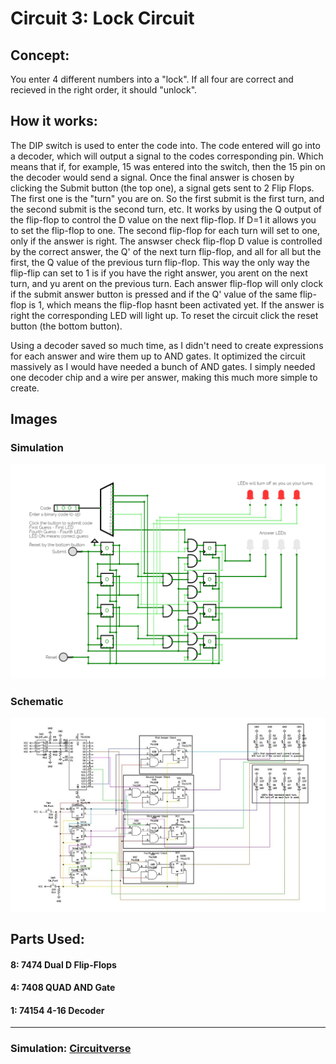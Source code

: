 # Circuit 3: Lock Circuit 
## Concept:
You enter 4 different numbers into a "lock". If all four are correct and recieved in the right order, it should "unlock". 
## How it works:
The DIP switch is used to enter the code into. The code entered will go into a decoder, which will output a signal to the codes corresponding pin. Which means that if, for example, 15 was entered into the switch, then the 15 pin on the decoder would send a signal. Once the final answer is chosen by clicking the Submit button (the top one), a signal gets sent to 2 Flip Flops. The first one is the "turn" you are on. So the first submit is the first turn, and the second submit is the second turn, etc. It works by using the Q output of the flip-flop to control the D value on the next flip-flop. If D=1 it allows you to set the flip-flop to one. The second flip-flop for each turn will set to one, only if the answer is right. The answser check flip-flop D value is controlled by the correct answer, the Q' of the next turn flip-flop, and all for all but the first, the Q value of the previous turn flip-flop. This way the only way the flip-flip can set to 1 is if you have the right answer, you arent on the next turn, and yu arent on the previous turn. Each answer flip-flop will only clock if the submit answer button is pressed and if the Q' value of the same flip-flop is 1, which means the flip-flop hasnt been activated yet. If the answer is right the corresponding LED will light up. To reset the circuit click the reset button (the bottom button).

Using a decoder saved so much time, as I didn't need to create expressions for each answer and wire them up to AND gates. It optimized the circuit massively as I would have needed a bunch of AND gates. I simply needed one decoder chip and a wire per answer, making this much more simple to create.

## Images
### Simulation
![Circuit 3 Simulation](Circuit_3_Simulation.png)
### Schematic
![Circuit 3 Schematic](Circuit_3_Schematic.jpg)

## Parts Used:
#### 8: 7474 Dual D Flip-Flops
#### 4: 7408 QUAD AND Gate
#### 1: 74154 4-16 Decoder

***
### Simulation: [Circuitverse](https://circuitverse.org/simulator/edit/lock-circuit-9322b070-b124-4427-a766-c93bc677ccae)
